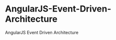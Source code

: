AngularJS-Event-Driven-Architecture
===================================

AngularJS Event Driven Architecture
